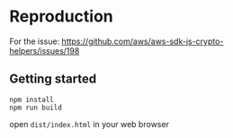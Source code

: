 # Reproduction

For the issue: https://github.com/aws/aws-sdk-js-crypto-helpers/issues/198

## Getting started

```
npm install
npm run build
```

open `dist/index.html` in your web browser

